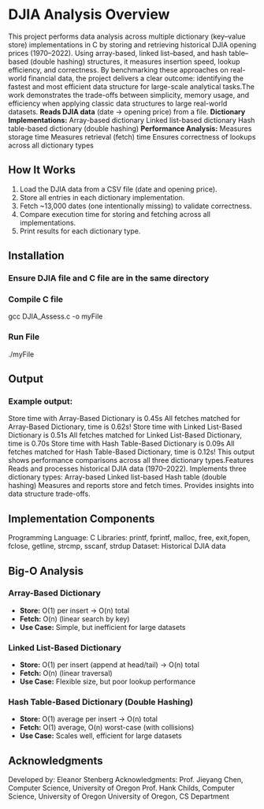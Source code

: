 # DJIA Analysis Overview
This project performs data analysis across multiple dictionary (key–value store) implementations in C by storing and retrieving historical DJIA opening prices (1970–2022). Using array-based, linked list–based, and hash table–based (double hashing) structures, it measures insertion speed, lookup efficiency, and correctness.
By benchmarking these approaches on real-world financial data, the project delivers a clear outcome: identifying the fastest and most efficient data structure for large-scale analytical tasks.The work demonstrates the trade-offs between simplicity, memory usage, and efficiency when applying classic data structures to large real-world datasets.
**Reads DJIA data** (date → opening price) from a file.
**Dictionary Implementations:**
Array-based dictionary
Linked list-based dictionary
Hash table-based dictionary (double hashing)
**Performance Analysis:**
Measures storage time
Measures retrieval (fetch) time
Ensures correctness of lookups across all dictionary types

## How It Works
1. Load the DJIA data from a CSV file (date and opening price).
2. Store all entries in each dictionary implementation.
3. Fetch ~13,000 dates (one intentionally missing) to validate correctness.
4. Compare execution time for storing and fetching across all implementations.
5. Print results for each dictionary type.

## Installation 
### Ensure DJIA file and C file are in the same directory  
### Compile C file  
gcc DJIA_Assess.c -o myFile  
### Run File  
./myFile  

## Output
### Example output:
Store time with Array-Based Dictionary is 0.45s
All fetches matched for Array-Based Dictionary, time is 0.62s!
Store time with Linked List-Based Dictionary is 0.51s
All fetches matched for Linked List-Based Dictionary, time is 0.70s
Store time with Hash Table-Based Dictionary is 0.09s
All fetches matched for Hash Table-Based Dictionary, time is 0.12s!
This output shows performance comparisons across all three dictionary types.Features
Reads and processes historical DJIA data (1970–2022).
Implements three dictionary types:
Array-based
Linked list-based
Hash table (double hashing)
Measures and reports store and fetch times.
Provides insights into data structure trade-offs.

## Implementation Components
Programming Language: C
Libraries:
printf, fprintf, malloc, free, exit,fopen, fclose, getline, strcmp, sscanf, strdup
Dataset: Historical DJIA data

## Big-O Analysis
### Array-Based Dictionary
- **Store:** O(1) per insert → O(n) total  
- **Fetch:** O(n) (linear search by key)  
- **Use Case:** Simple, but inefficient for large datasets
### Linked List-Based Dictionary
- **Store:** O(1) per insert (append at head/tail) → O(n) total  
- **Fetch:** O(n) (linear traversal)  
- **Use Case:** Flexible size, but poor lookup performance	
### Hash Table-Based Dictionary (Double Hashing)
- **Store:** O(1) average per insert → O(n) total  
- **Fetch:** O(1) average, O(n) worst-case (with collisions)  
- **Use Case:** Scales well, efficient for large datasets
## Acknowledgments
Developed by: Eleanor Stenberg
Acknowledgments:
Prof. Jieyang Chen, Computer Science, University of Oregon
Prof. Hank Childs, Computer Science, University of Oregon
University of Oregon, CS Department


